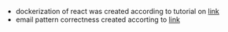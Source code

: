 - dockerization of react was created according to tutorial on [link](https://behdadk.medium.com/how-to-dockerize-a-react-application-in-5-minutes-c6093636628f)
- email pattern correctness created accorting to [link](https://www.baeldung.com/java-email-validation-regex)